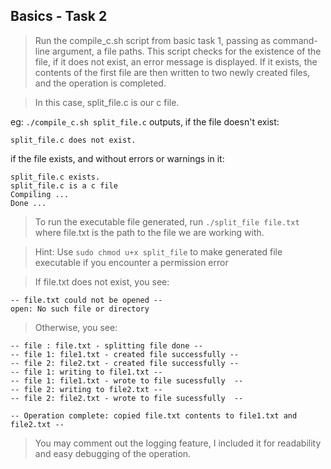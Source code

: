 ## Basics - Task 2

>Run the compile_c.sh script from basic task 1, passing as command-line argument, a file paths. This script checks for the existence of the file, if it does not exist, an error message is displayed. If it exists, the contents of the first file are then written to two newly created files, and the operation is completed.

>In this case, split_file.c is our c file.

eg: `./compile_c.sh split_file.c` outputs, if the file doesn't exist:

```
split_file.c does not exist.
```

if the file exists, and without errors or warnings in it: 
```
split_file.c exists.
split_file.c is a c file
Compiling ...
Done ...
```

>To run the executable file generated, run `./split_file file.txt` where file.txt is the path to the file we are working with.

>Hint: Use `sudo chmod u+x split_file` to make generated file executable if you encounter a permission error

>If file.txt does not exist, you see:
```
-- file.txt could not be opened -- 
open: No such file or directory
```
>Otherwise, you see:
```
-- file : file.txt - splitting file done -- 
-- file 1: file1.txt - created file successfully -- 
-- file 2: file2.txt - created file successfully -- 
-- file 1: writing to file1.txt --
-- file 1: file1.txt - wrote to file sucessfully  -- 
-- file 2: writing to file2.txt --
-- file 2: file2.txt - wrote to file sucessfully  -- 

-- Operation complete: copied file.txt contents to file1.txt and file2.txt --
```

>You may comment out the logging feature, I included it for readability and easy debugging of the operation.